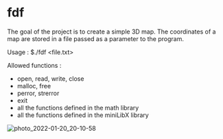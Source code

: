 # fdf

The goal of the project is to create a simple 3D map. The coordinates of a map are stored in a file passed as a parameter to the program. 

Usage :
$./fdf <file.txt>

Allowed functions :
- open, read, write, close
- malloc, free
- perror, strerror
- exit
- all the functions defined in the math library
- all the functions defined in the miniLibX library


![photo_2022-01-20_20-10-58](https://user-images.githubusercontent.com/95509213/150387871-29360424-136a-439c-a883-fa3d8e33b508.jpg)
